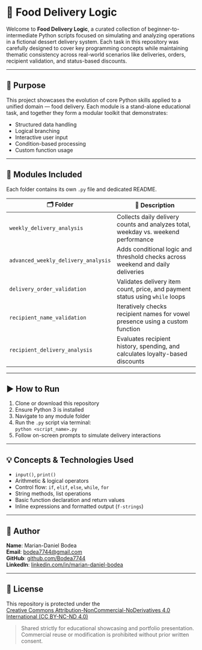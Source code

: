 # 🍨 Food Delivery Logic

Welcome to **Food Delivery Logic**, a curated collection of beginner-to-intermediate Python scripts focused on simulating and analyzing operations in a fictional dessert delivery system. Each task in this repository was carefully designed to cover key programming concepts while maintaining thematic consistency across real-world scenarios like deliveries, orders, recipient validation, and status-based discounts.

---

## 🎯 Purpose

This project showcases the evolution of core Python skills applied to a unified domain — food delivery. Each module is a stand-alone educational task, and together they form a modular toolkit that demonstrates:
- Structured data handling
- Logical branching
- Interactive user input
- Condition-based processing
- Custom function usage

---

## 🧩 Modules Included

Each folder contains its own `.py` file and dedicated README.

| 🗂️ Folder | 🔎 Description |
|----------|----------------|
| `weekly_delivery_analysis` | Collects daily delivery counts and analyzes total, weekday vs. weekend performance |
| `advanced_weekly_delivery_analysis` | Adds conditional logic and threshold checks across weekend and daily deliveries |
| `delivery_order_validation` | Validates delivery item count, price, and payment status using `while` loops |
| `recipient_name_validation` | Iteratively checks recipient names for vowel presence using a custom function |
| `recipient_delivery_analysis` | Evaluates recipient history, spending, and calculates loyalty-based discounts |

---

## ▶️ How to Run

1. Clone or download this repository  
2. Ensure Python 3 is installed  
3. Navigate to any module folder  
4. Run the `.py` script via terminal:  
   `python <script_name>.py`  
5. Follow on-screen prompts to simulate delivery interactions

---

## 💡 Concepts & Technologies Used

- `input()`, `print()`  
- Arithmetic & logical operators  
- Control flow: `if`, `elif`, `else`, `while`, `for`  
- String methods, list operations  
- Basic function declaration and return values  
- Inline expressions and formatted output (`f-strings`)

---

## 👤 Author

**Name**: Marian-Daniel Bodea  
**Email**: bodea7744@gmail.com  
**GitHub**: [github.com/Bodea7744](https://github.com/Bodea7744)  
**LinkedIn**: [linkedin.com/in/marian-daniel-bodea](https://linkedin.com/in/marian-daniel-bodea)

---

## 📜 License

This repository is protected under the  
[Creative Commons Attribution-NonCommercial-NoDerivatives 4.0 International (CC BY-NC-ND 4.0)](https://creativecommons.org/licenses/by-nc-nd/4.0/)  

> Shared strictly for educational showcasing and portfolio presentation. Commercial reuse or modification is prohibited without prior written consent.